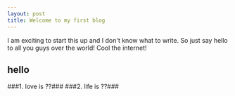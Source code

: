 ```yaml
---
layout: post
title: Welcome to my first blog
---
```


I am exciting to start this up and I don't know what to write.
So just say hello to all you guys over the world!
Cool the internet!

## hello ##
###1. love is ??###
###2. life is ??###


